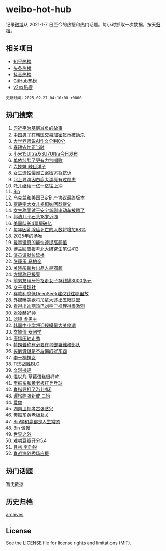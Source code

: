 # weibo-hot-hub

记录[微博](https://www.weibo.com)从 2021-1-7 日至今的热搜和热门话题。每小时抓取一次数据，按天[归档](archives)。

## 相关项目

- [知乎热榜](https://github.com/lonnyzhang423/zhihu-hot-hub)
- [头条热榜](https://github.com/lonnyzhang423/toutiao-hot-hub)
- [抖音热榜](https://github.com/lonnyzhang423/douyin-hot-hub)
- [GitHub热榜](https://github.com/lonnyzhang423/github-hot-hub)
- [v2ex热榜](https://github.com/lonnyzhang423/v2ex-hot-hub)


`更新时间：2025-02-27 04:10:08 +0800`

## 热门搜索

1. [习近平为基层减负的故事](https://m.weibo.cn/search?containerid=100103type%3D1%26t%3D10%26q%3D%23%E4%B9%A0%E8%BF%91%E5%B9%B3%E4%B8%BA%E5%9F%BA%E5%B1%82%E5%87%8F%E8%B4%9F%E7%9A%84%E6%95%85%E4%BA%8B%23&stream_entry_id=51&isnewpage=1&extparam=seat%3D1%26pos%3D0%26filter_type%3Drealtimehot%26stream_entry_id%3D51%26c_type%3D51%26dgr%3D0%26q%3D%2523%25E4%25B9%25A0%25E8%25BF%2591%25E5%25B9%25B3%25E4%25B8%25BA%25E5%259F%25BA%25E5%25B1%2582%25E5%2587%258F%25E8%25B4%259F%25E7%259A%2584%25E6%2595%2585%25E4%25BA%258B%2523%26cate%3D10103%26display_time%3D1740600607%26pre_seqid%3D17406006072690396664105)
1. [中国男子在韩国交易加密货币被劫杀](https://m.weibo.cn/search?containerid=100103type%3D1%26t%3D10%26q%3D%23%E4%B8%AD%E5%9B%BD%E7%94%B7%E5%AD%90%E5%9C%A8%E9%9F%A9%E5%9B%BD%E4%BA%A4%E6%98%93%E5%8A%A0%E5%AF%86%E8%B4%A7%E5%B8%81%E8%A2%AB%E5%8A%AB%E6%9D%80%23&stream_entry_id=31&isnewpage=1&extparam=seat%3D1%26pos%3D0%26filter_type%3Drealtimehot%26c_type%3D31%26cate%3D5001%26realpos%3D1%26flag%3D0%26stream_entry_id%3D31%26dgr%3D0%26q%3D%2523%25E4%25B8%25AD%25E5%259B%25BD%25E7%2594%25B7%25E5%25AD%2590%25E5%259C%25A8%25E9%259F%25A9%25E5%259B%25BD%25E4%25BA%25A4%25E6%2598%2593%25E5%258A%25A0%25E5%25AF%2586%25E8%25B4%25A7%25E5%25B8%2581%25E8%25A2%25AB%25E5%258A%25AB%25E6%259D%2580%2523%26lcate%3D5001%26band_rank%3D1%26display_time%3D1740600607%26pre_seqid%3D17406006072690396664105)
1. [大学老师说AI作文全判0分](https://m.weibo.cn/search?containerid=100103type%3D1%26t%3D10%26q%3D%23%E5%A4%A7%E5%AD%A6%E8%80%81%E5%B8%88%E8%AF%B4AI%E4%BD%9C%E6%96%87%E5%85%A8%E5%88%A40%E5%88%86%23&stream_entry_id=31&isnewpage=1&extparam=seat%3D1%26pos%3D1%26filter_type%3Drealtimehot%26c_type%3D31%26cate%3D5001%26realpos%3D2%26flag%3D0%26stream_entry_id%3D31%26dgr%3D0%26q%3D%2523%25E5%25A4%25A7%25E5%25AD%25A6%25E8%2580%2581%25E5%25B8%2588%25E8%25AF%25B4AI%25E4%25BD%259C%25E6%2596%2587%25E5%2585%25A8%25E5%2588%25A40%25E5%2588%2586%2523%26lcate%3D5001%26band_rank%3D2%26display_time%3D1740600607%26pre_seqid%3D17406006072690396664105)
1. [春耕农忙正当时](https://m.weibo.cn/search?containerid=100103type%3D1%26t%3D10%26q%3D%23%E6%98%A5%E8%80%95%E5%86%9C%E5%BF%99%E6%AD%A3%E5%BD%93%E6%97%B6%23&stream_entry_id=31&isnewpage=1&extparam=seat%3D1%26pos%3D2%26filter_type%3Drealtimehot%26c_type%3D31%26cate%3D5001%26realpos%3D3%26flag%3D0%26stream_entry_id%3D31%26dgr%3D0%26q%3D%2523%25E6%2598%25A5%25E8%2580%2595%25E5%2586%259C%25E5%25BF%2599%25E6%25AD%25A3%25E5%25BD%2593%25E6%2597%25B6%2523%26lcate%3D5001%26band_rank%3D3%26display_time%3D1740600607%26pre_seqid%3D17406006072690396664105)
1. [小米15Ultra及SU7Ultra今日发布](https://m.weibo.cn/search?containerid=100103type%3D1%26t%3D10%26q%3D%23%E5%B0%8F%E7%B1%B315Ultra%E5%8F%8ASU7Ultra%E4%BB%8A%E6%97%A5%E5%8F%91%E5%B8%83%23&stream_entry_id=31&isnewpage=1&extparam=seat%3D1%26topic_ad%3D1%26pos%3D3%26filter_type%3Drealtimehot%26is_ad_pos%3D1%26c_type%3D31%26cate%3D5001%26q%3D%2523%25E5%25B0%258F%25E7%25B1%25B315Ultra%25E5%258F%258ASU7Ultra%25E4%25BB%258A%25E6%2597%25A5%25E5%258F%2591%25E5%25B8%2583%2523%26stream_entry_id%3D31%26dgr%3D0%26lcate%3D5001%26adid%3D277141%26band_rank%3D4%26display_time%3D1740600607%26pre_seqid%3D17406006072690396664105)
1. [单依纯胖了更有力气唱歌](https://m.weibo.cn/search?containerid=100103type%3D1%26t%3D10%26q%3D%E5%8D%95%E4%BE%9D%E7%BA%AF%E8%83%96%E4%BA%86%E6%9B%B4%E6%9C%89%E5%8A%9B%E6%B0%94%E5%94%B1%E6%AD%8C&stream_entry_id=31&isnewpage=1&extparam=seat%3D1%26pos%3D4%26filter_type%3Drealtimehot%26c_type%3D31%26cate%3D5001%26realpos%3D4%26flag%3D2%26stream_entry_id%3D31%26dgr%3D0%26q%3D%25E5%258D%2595%25E4%25BE%259D%25E7%25BA%25AF%25E8%2583%2596%25E4%25BA%2586%25E6%259B%25B4%25E6%259C%2589%25E5%258A%259B%25E6%25B0%2594%25E5%2594%25B1%25E6%25AD%258C%26lcate%3D5001%26band_rank%3D4%26display_time%3D1740600607%26pre_seqid%3D17406006072690396664105)
1. [六姊妹 辣目洋子](https://m.weibo.cn/search?containerid=100103type%3D1%26t%3D10%26q%3D%E5%85%AD%E5%A7%8A%E5%A6%B9+%E8%BE%A3%E7%9B%AE%E6%B4%8B%E5%AD%90&stream_entry_id=31&isnewpage=1&extparam=seat%3D1%26pos%3D5%26filter_type%3Drealtimehot%26c_type%3D31%26cate%3D5001%26realpos%3D5%26flag%3D0%26stream_entry_id%3D31%26dgr%3D0%26q%3D%25E5%2585%25AD%25E5%25A7%258A%25E5%25A6%25B9%2520%25E8%25BE%25A3%25E7%259B%25AE%25E6%25B4%258B%25E5%25AD%2590%26lcate%3D5001%26band_rank%3D5%26display_time%3D1740600607%26pre_seqid%3D17406006072690396664105)
1. [女生遭性侵溺亡案检方将抗诉](https://m.weibo.cn/search?containerid=100103type%3D1%26t%3D10%26q%3D%23%E5%A5%B3%E7%94%9F%E9%81%AD%E6%80%A7%E4%BE%B5%E6%BA%BA%E4%BA%A1%E6%A1%88%E6%A3%80%E6%96%B9%E5%B0%86%E6%8A%97%E8%AF%89%23&stream_entry_id=31&isnewpage=1&extparam=seat%3D1%26pos%3D6%26filter_type%3Drealtimehot%26c_type%3D31%26cate%3D5001%26realpos%3D6%26flag%3D0%26stream_entry_id%3D31%26dgr%3D0%26q%3D%2523%25E5%25A5%25B3%25E7%2594%259F%25E9%2581%25AD%25E6%2580%25A7%25E4%25BE%25B5%25E6%25BA%25BA%25E4%25BA%25A1%25E6%25A1%2588%25E6%25A3%2580%25E6%2596%25B9%25E5%25B0%2586%25E6%258A%2597%25E8%25AF%2589%2523%26lcate%3D5001%26band_rank%3D6%26display_time%3D1740600607%26pre_seqid%3D17406006072690396664105)
1. [北上导演因白鹿太漂亮有过顾虑](https://m.weibo.cn/search?containerid=100103type%3D1%26t%3D10%26q%3D%23%E5%8C%97%E4%B8%8A%E5%AF%BC%E6%BC%94%E5%9B%A0%E7%99%BD%E9%B9%BF%E5%A4%AA%E6%BC%82%E4%BA%AE%E6%9C%89%E8%BF%87%E9%A1%BE%E8%99%91%23&stream_entry_id=31&isnewpage=1&extparam=seat%3D1%26pos%3D7%26filter_type%3Drealtimehot%26c_type%3D31%26cate%3D5001%26realpos%3D7%26flag%3D0%26stream_entry_id%3D31%26dgr%3D0%26q%3D%2523%25E5%258C%2597%25E4%25B8%258A%25E5%25AF%25BC%25E6%25BC%2594%25E5%259B%25A0%25E7%2599%25BD%25E9%25B9%25BF%25E5%25A4%25AA%25E6%25BC%2582%25E4%25BA%25AE%25E6%259C%2589%25E8%25BF%2587%25E9%25A1%25BE%25E8%2599%2591%2523%26lcate%3D5001%26band_rank%3D7%26display_time%3D1740600607%26pre_seqid%3D17406006072690396664105)
1. [吒儿继续一亿一亿往上冲](https://m.weibo.cn/search?containerid=100103type%3D1%26t%3D10%26q%3D%23%E5%90%92%E5%84%BF%E7%BB%A7%E7%BB%AD%E4%B8%80%E4%BA%BF%E4%B8%80%E4%BA%BF%E5%BE%80%E4%B8%8A%E5%86%B2%23&stream_entry_id=31&isnewpage=1&extparam=seat%3D1%26pos%3D8%26filter_type%3Drealtimehot%26c_type%3D31%26cate%3D5001%26realpos%3D8%26flag%3D0%26stream_entry_id%3D31%26dgr%3D0%26q%3D%2523%25E5%2590%2592%25E5%2584%25BF%25E7%25BB%25A7%25E7%25BB%25AD%25E4%25B8%2580%25E4%25BA%25BF%25E4%25B8%2580%25E4%25BA%25BF%25E5%25BE%2580%25E4%25B8%258A%25E5%2586%25B2%2523%26lcate%3D5001%26band_rank%3D8%26display_time%3D1740600607%26pre_seqid%3D17406006072690396664105)
1. [Bin](https://m.weibo.cn/search?containerid=100103type%3D1%26t%3D10%26q%3DBin&stream_entry_id=31&isnewpage=1&extparam=seat%3D1%26pos%3D9%26filter_type%3Drealtimehot%26c_type%3D31%26cate%3D5001%26realpos%3D9%26flag%3D0%26stream_entry_id%3D31%26dgr%3D0%26q%3DBin%26lcate%3D5001%26band_rank%3D9%26display_time%3D1740600607%26pre_seqid%3D17406006072690396664105)
1. [乌克兰和美国已定矿产协议最终版本](https://m.weibo.cn/search?containerid=100103type%3D1%26t%3D10%26q%3D%23%E4%B9%8C%E5%85%8B%E5%85%B0%E5%92%8C%E7%BE%8E%E5%9B%BD%E5%B7%B2%E5%AE%9A%E7%9F%BF%E4%BA%A7%E5%8D%8F%E8%AE%AE%E6%9C%80%E7%BB%88%E7%89%88%E6%9C%AC%23&stream_entry_id=31&isnewpage=1&extparam=seat%3D1%26pos%3D10%26filter_type%3Drealtimehot%26c_type%3D31%26cate%3D5001%26realpos%3D10%26flag%3D0%26stream_entry_id%3D31%26dgr%3D0%26q%3D%2523%25E4%25B9%258C%25E5%2585%258B%25E5%2585%25B0%25E5%2592%258C%25E7%25BE%258E%25E5%259B%25BD%25E5%25B7%25B2%25E5%25AE%259A%25E7%259F%25BF%25E4%25BA%25A7%25E5%258D%258F%25E8%25AE%25AE%25E6%259C%2580%25E7%25BB%2588%25E7%2589%2588%25E6%259C%25AC%2523%26lcate%3D5001%26band_rank%3D10%26display_time%3D1740600607%26pre_seqid%3D17406006072690396664105)
1. [贾静雯大女儿梧桐妹回怼继父](https://m.weibo.cn/search?containerid=100103type%3D1%26t%3D10%26q%3D%23%E8%B4%BE%E9%9D%99%E9%9B%AF%E5%A4%A7%E5%A5%B3%E5%84%BF%E6%A2%A7%E6%A1%90%E5%A6%B9%E5%9B%9E%E6%80%BC%E7%BB%A7%E7%88%B6%23&stream_entry_id=31&isnewpage=1&extparam=seat%3D1%26pos%3D11%26filter_type%3Drealtimehot%26c_type%3D31%26cate%3D5001%26realpos%3D11%26flag%3D2%26stream_entry_id%3D31%26dgr%3D0%26q%3D%2523%25E8%25B4%25BE%25E9%259D%2599%25E9%259B%25AF%25E5%25A4%25A7%25E5%25A5%25B3%25E5%2584%25BF%25E6%25A2%25A7%25E6%25A1%2590%25E5%25A6%25B9%25E5%259B%259E%25E6%2580%25BC%25E7%25BB%25A7%25E7%2588%25B6%2523%26lcate%3D5001%26band_rank%3D11%26display_time%3D1740600607%26pre_seqid%3D17406006072690396664105)
1. [女生称面试王安宇新剧电动车被聘了](https://m.weibo.cn/search?containerid=100103type%3D1%26t%3D10%26q%3D%E5%A5%B3%E7%94%9F%E7%A7%B0%E9%9D%A2%E8%AF%95%E7%8E%8B%E5%AE%89%E5%AE%87%E6%96%B0%E5%89%A7%E7%94%B5%E5%8A%A8%E8%BD%A6%E8%A2%AB%E8%81%98%E4%BA%86&stream_entry_id=31&isnewpage=1&extparam=seat%3D1%26pos%3D12%26filter_type%3Drealtimehot%26c_type%3D31%26cate%3D5001%26realpos%3D12%26flag%3D2%26stream_entry_id%3D31%26dgr%3D0%26q%3D%25E5%25A5%25B3%25E7%2594%259F%25E7%25A7%25B0%25E9%259D%25A2%25E8%25AF%2595%25E7%258E%258B%25E5%25AE%2589%25E5%25AE%2587%25E6%2596%25B0%25E5%2589%25A7%25E7%2594%25B5%25E5%258A%25A8%25E8%25BD%25A6%25E8%25A2%25AB%25E8%2581%2598%25E4%25BA%2586%26lcate%3D5001%26band_rank%3D12%26display_time%3D1740600607%26pre_seqid%3D17406006072690396664105)
1. [郭涛儿子石头18岁近照](https://m.weibo.cn/search?containerid=100103type%3D1%26t%3D10%26q%3D%23%E9%83%AD%E6%B6%9B%E5%84%BF%E5%AD%90%E7%9F%B3%E5%A4%B418%E5%B2%81%E8%BF%91%E7%85%A7%23&stream_entry_id=31&isnewpage=1&extparam=seat%3D1%26pos%3D13%26filter_type%3Drealtimehot%26c_type%3D31%26cate%3D5001%26realpos%3D13%26flag%3D2%26stream_entry_id%3D31%26dgr%3D0%26q%3D%2523%25E9%2583%25AD%25E6%25B6%259B%25E5%2584%25BF%25E5%25AD%2590%25E7%259F%25B3%25E5%25A4%25B418%25E5%25B2%2581%25E8%25BF%2591%25E7%2585%25A7%2523%26lcate%3D5001%26band_rank%3D13%26display_time%3D1740600607%26pre_seqid%3D17406006072690396664105)
1. [美国队长4票房破亿](https://m.weibo.cn/search?containerid=100103type%3D1%26t%3D10%26q%3D%23%E7%BE%8E%E5%9B%BD%E9%98%9F%E9%95%BF4%E7%A5%A8%E6%88%BF%E7%A0%B4%E4%BA%BF%23&stream_entry_id=31&isnewpage=1&extparam=seat%3D1%26pos%3D14%26filter_type%3Drealtimehot%26c_type%3D31%26cate%3D5001%26realpos%3D14%26flag%3D0%26stream_entry_id%3D31%26dgr%3D0%26q%3D%2523%25E7%25BE%258E%25E5%259B%25BD%25E9%2598%259F%25E9%2595%25BF4%25E7%25A5%25A8%25E6%2588%25BF%25E7%25A0%25B4%25E4%25BA%25BF%2523%26lcate%3D5001%26band_rank%3D14%26display_time%3D1740600607%26pre_seqid%3D17406006072690396664105)
1. [每年因乳腺癌死亡的人数将增加68%](https://m.weibo.cn/search?containerid=100103type%3D1%26t%3D10%26q%3D%23%E6%AF%8F%E5%B9%B4%E5%9B%A0%E4%B9%B3%E8%85%BA%E7%99%8C%E6%AD%BB%E4%BA%A1%E7%9A%84%E4%BA%BA%E6%95%B0%E5%B0%86%E5%A2%9E%E5%8A%A068%25%23&stream_entry_id=31&isnewpage=1&extparam=seat%3D1%26pos%3D15%26filter_type%3Drealtimehot%26c_type%3D31%26cate%3D5001%26realpos%3D15%26flag%3D0%26stream_entry_id%3D31%26dgr%3D0%26q%3D%2523%25E6%25AF%258F%25E5%25B9%25B4%25E5%259B%25A0%25E4%25B9%25B3%25E8%2585%25BA%25E7%2599%258C%25E6%25AD%25BB%25E4%25BA%25A1%25E7%259A%2584%25E4%25BA%25BA%25E6%2595%25B0%25E5%25B0%2586%25E5%25A2%259E%25E5%258A%25A068%2525%2523%26lcate%3D5001%26band_rank%3D15%26display_time%3D1740600607%26pre_seqid%3D17406006072690396664105)
1. [2025年的汤唯](https://m.weibo.cn/search?containerid=100103type%3D1%26t%3D10%26q%3D%232025%E5%B9%B4%E7%9A%84%E6%B1%A4%E5%94%AF%23&stream_entry_id=31&isnewpage=1&extparam=seat%3D1%26pos%3D16%26filter_type%3Drealtimehot%26c_type%3D31%26cate%3D5001%26realpos%3D16%26flag%3D0%26stream_entry_id%3D31%26dgr%3D0%26q%3D%25232025%25E5%25B9%25B4%25E7%259A%2584%25E6%25B1%25A4%25E5%2594%25AF%2523%26lcate%3D5001%26band_rank%3D16%26display_time%3D1740600607%26pre_seqid%3D17406006072690396664105)
1. [戴墨镜真的能快速提高颜值](https://m.weibo.cn/search?containerid=100103type%3D1%26t%3D10%26q%3D%23%E6%88%B4%E5%A2%A8%E9%95%9C%E7%9C%9F%E7%9A%84%E8%83%BD%E5%BF%AB%E9%80%9F%E6%8F%90%E9%AB%98%E9%A2%9C%E5%80%BC%23&stream_entry_id=31&isnewpage=1&extparam=seat%3D1%26pos%3D17%26filter_type%3Drealtimehot%26c_type%3D31%26cate%3D5001%26realpos%3D17%26flag%3D0%26stream_entry_id%3D31%26dgr%3D0%26q%3D%2523%25E6%2588%25B4%25E5%25A2%25A8%25E9%2595%259C%25E7%259C%259F%25E7%259A%2584%25E8%2583%25BD%25E5%25BF%25AB%25E9%2580%259F%25E6%258F%2590%25E9%25AB%2598%25E9%25A2%259C%25E5%2580%25BC%2523%26lcate%3D5001%26band_rank%3D17%26display_time%3D1740600607%26pre_seqid%3D17406006072690396664105)
1. [博主回应报考北大研究生笔试412](https://m.weibo.cn/search?containerid=100103type%3D1%26t%3D10%26q%3D%23%E5%8D%9A%E4%B8%BB%E5%9B%9E%E5%BA%94%E6%8A%A5%E8%80%83%E5%8C%97%E5%A4%A7%E7%A0%94%E7%A9%B6%E7%94%9F%E7%AC%94%E8%AF%95412%23&stream_entry_id=31&isnewpage=1&extparam=seat%3D1%26pos%3D18%26filter_type%3Drealtimehot%26c_type%3D31%26cate%3D5001%26realpos%3D18%26flag%3D0%26stream_entry_id%3D31%26dgr%3D0%26q%3D%2523%25E5%258D%259A%25E4%25B8%25BB%25E5%259B%259E%25E5%25BA%2594%25E6%258A%25A5%25E8%2580%2583%25E5%258C%2597%25E5%25A4%25A7%25E7%25A0%2594%25E7%25A9%25B6%25E7%2594%259F%25E7%25AC%2594%25E8%25AF%2595412%2523%26lcate%3D5001%26band_rank%3D18%26display_time%3D1740600607%26pre_seqid%3D17406006072690396664105)
1. [演员请就位延播](https://m.weibo.cn/search?containerid=100103type%3D1%26t%3D10%26q%3D%23%E6%BC%94%E5%91%98%E8%AF%B7%E5%B0%B1%E4%BD%8D%E5%BB%B6%E6%92%AD%23&stream_entry_id=31&isnewpage=1&extparam=seat%3D1%26pos%3D19%26filter_type%3Drealtimehot%26c_type%3D31%26cate%3D5001%26realpos%3D19%26flag%3D0%26stream_entry_id%3D31%26dgr%3D0%26q%3D%2523%25E6%25BC%2594%25E5%2591%2598%25E8%25AF%25B7%25E5%25B0%25B1%25E4%25BD%258D%25E5%25BB%25B6%25E6%2592%25AD%2523%26lcate%3D5001%26band_rank%3D19%26display_time%3D1740600607%26pre_seqid%3D17406006072690396664105)
1. [张康乐 马柏全](https://m.weibo.cn/search?containerid=100103type%3D1%26t%3D10%26q%3D%E5%BC%A0%E5%BA%B7%E4%B9%90+%E9%A9%AC%E6%9F%8F%E5%85%A8&stream_entry_id=31&isnewpage=1&extparam=seat%3D1%26pos%3D20%26filter_type%3Drealtimehot%26c_type%3D31%26cate%3D5001%26realpos%3D20%26flag%3D0%26stream_entry_id%3D31%26dgr%3D0%26q%3D%25E5%25BC%25A0%25E5%25BA%25B7%25E4%25B9%2590%2520%25E9%25A9%25AC%25E6%259F%258F%25E5%2585%25A8%26lcate%3D5001%26band_rank%3D20%26display_time%3D1740600607%26pre_seqid%3D17406006072690396664105)
1. [关晓彤新片出品人是邓超](https://m.weibo.cn/search?containerid=100103type%3D1%26t%3D10%26q%3D%23%E5%85%B3%E6%99%93%E5%BD%A4%E6%96%B0%E7%89%87%E5%87%BA%E5%93%81%E4%BA%BA%E6%98%AF%E9%82%93%E8%B6%85%23&stream_entry_id=31&isnewpage=1&extparam=seat%3D1%26pos%3D21%26filter_type%3Drealtimehot%26c_type%3D31%26cate%3D5001%26realpos%3D21%26flag%3D2%26stream_entry_id%3D31%26dgr%3D0%26q%3D%2523%25E5%2585%25B3%25E6%2599%2593%25E5%25BD%25A4%25E6%2596%25B0%25E7%2589%2587%25E5%2587%25BA%25E5%2593%2581%25E4%25BA%25BA%25E6%2598%25AF%25E9%2582%2593%25E8%25B6%2585%2523%26lcate%3D5001%26band_rank%3D21%26display_time%3D1740600607%26pre_seqid%3D17406006072690396664105)
1. [方媛称已报警](https://m.weibo.cn/search?containerid=100103type%3D1%26t%3D10%26q%3D%23%E6%96%B9%E5%AA%9B%E7%A7%B0%E5%B7%B2%E6%8A%A5%E8%AD%A6%23&stream_entry_id=31&isnewpage=1&extparam=seat%3D1%26pos%3D22%26filter_type%3Drealtimehot%26c_type%3D31%26cate%3D5001%26realpos%3D22%26flag%3D2%26stream_entry_id%3D31%26dgr%3D0%26q%3D%2523%25E6%2596%25B9%25E5%25AA%259B%25E7%25A7%25B0%25E5%25B7%25B2%25E6%258A%25A5%25E8%25AD%25A6%2523%26lcate%3D5001%26band_rank%3D22%26display_time%3D1740600607%26pre_seqid%3D17406006072690396664105)
1. [前男友用牙签抠走女子存钱罐3000多元](https://m.weibo.cn/search?containerid=100103type%3D1%26t%3D10%26q%3D%23%E5%89%8D%E7%94%B7%E5%8F%8B%E7%94%A8%E7%89%99%E7%AD%BE%E6%8A%A0%E8%B5%B0%E5%A5%B3%E5%AD%90%E5%AD%98%E9%92%B1%E7%BD%903000%E5%A4%9A%E5%85%83%23&stream_entry_id=31&isnewpage=1&extparam=seat%3D1%26pos%3D23%26filter_type%3Drealtimehot%26c_type%3D31%26cate%3D5001%26realpos%3D23%26flag%3D0%26stream_entry_id%3D31%26dgr%3D0%26q%3D%2523%25E5%2589%258D%25E7%2594%25B7%25E5%258F%258B%25E7%2594%25A8%25E7%2589%2599%25E7%25AD%25BE%25E6%258A%25A0%25E8%25B5%25B0%25E5%25A5%25B3%25E5%25AD%2590%25E5%25AD%2598%25E9%2592%25B1%25E7%25BD%25903000%25E5%25A4%259A%25E5%2585%2583%2523%26lcate%3D5001%26band_rank%3D23%26display_time%3D1740600607%26pre_seqid%3D17406006072690396664105)
1. [女子推理社](https://m.weibo.cn/search?containerid=100103type%3D1%26t%3D10%26q%3D%E5%A5%B3%E5%AD%90%E6%8E%A8%E7%90%86%E7%A4%BE&stream_entry_id=31&isnewpage=1&extparam=seat%3D1%26pos%3D24%26filter_type%3Drealtimehot%26c_type%3D31%26cate%3D5001%26realpos%3D24%26flag%3D0%26stream_entry_id%3D31%26dgr%3D0%26q%3D%25E5%25A5%25B3%25E5%25AD%2590%25E6%258E%25A8%25E7%2590%2586%25E7%25A4%25BE%26lcate%3D5001%26band_rank%3D24%26display_time%3D1740600607%26pre_seqid%3D17406006072690396664105)
1. [存款利息低DeepSeek建议钱往哪里放](https://m.weibo.cn/search?containerid=100103type%3D1%26t%3D10%26q%3D%23%E5%AD%98%E6%AC%BE%E5%88%A9%E6%81%AF%E4%BD%8EDeepSeek%E5%BB%BA%E8%AE%AE%E9%92%B1%E5%BE%80%E5%93%AA%E9%87%8C%E6%94%BE%23&stream_entry_id=31&isnewpage=1&extparam=seat%3D1%26pos%3D25%26filter_type%3Drealtimehot%26c_type%3D31%26cate%3D5001%26realpos%3D25%26flag%3D0%26stream_entry_id%3D31%26dgr%3D0%26q%3D%2523%25E5%25AD%2598%25E6%25AC%25BE%25E5%2588%25A9%25E6%2581%25AF%25E4%25BD%258EDeepSeek%25E5%25BB%25BA%25E8%25AE%25AE%25E9%2592%25B1%25E5%25BE%2580%25E5%2593%25AA%25E9%2587%258C%25E6%2594%25BE%2523%26lcate%3D5001%26band_rank%3D25%26display_time%3D1740600607%26pre_seqid%3D17406006072690396664105)
1. [外媒曝美欲将加拿大逐出五眼联盟](https://m.weibo.cn/search?containerid=100103type%3D1%26t%3D10%26q%3D%23%E5%A4%96%E5%AA%92%E6%9B%9D%E7%BE%8E%E6%AC%B2%E5%B0%86%E5%8A%A0%E6%8B%BF%E5%A4%A7%E9%80%90%E5%87%BA%E4%BA%94%E7%9C%BC%E8%81%94%E7%9B%9F%23&stream_entry_id=31&isnewpage=1&extparam=seat%3D1%26pos%3D26%26filter_type%3Drealtimehot%26c_type%3D31%26cate%3D5001%26realpos%3D26%26flag%3D0%26stream_entry_id%3D31%26dgr%3D0%26q%3D%2523%25E5%25A4%2596%25E5%25AA%2592%25E6%259B%259D%25E7%25BE%258E%25E6%25AC%25B2%25E5%25B0%2586%25E5%258A%25A0%25E6%258B%25BF%25E5%25A4%25A7%25E9%2580%2590%25E5%2587%25BA%25E4%25BA%2594%25E7%259C%25BC%25E8%2581%2594%25E7%259B%259F%2523%26lcate%3D5001%26band_rank%3D26%26display_time%3D1740600607%26pre_seqid%3D17406006072690396664105)
1. [看得出迪丽热巴刘宇宁推理得很激烈](https://m.weibo.cn/search?containerid=100103type%3D1%26t%3D10%26q%3D%E7%9C%8B%E5%BE%97%E5%87%BA%E8%BF%AA%E4%B8%BD%E7%83%AD%E5%B7%B4%E5%88%98%E5%AE%87%E5%AE%81%E6%8E%A8%E7%90%86%E5%BE%97%E5%BE%88%E6%BF%80%E7%83%88&stream_entry_id=31&isnewpage=1&extparam=seat%3D1%26pos%3D27%26filter_type%3Drealtimehot%26c_type%3D31%26cate%3D5001%26realpos%3D27%26flag%3D0%26stream_entry_id%3D31%26dgr%3D0%26q%3D%25E7%259C%258B%25E5%25BE%2597%25E5%2587%25BA%25E8%25BF%25AA%25E4%25B8%25BD%25E7%2583%25AD%25E5%25B7%25B4%25E5%2588%2598%25E5%25AE%2587%25E5%25AE%2581%25E6%258E%25A8%25E7%2590%2586%25E5%25BE%2597%25E5%25BE%2588%25E6%25BF%2580%25E7%2583%2588%26lcate%3D5001%26band_rank%3D27%26display_time%3D1740600607%26pre_seqid%3D17406006072690396664105)
1. [张凌赫好帅](https://m.weibo.cn/search?containerid=100103type%3D1%26t%3D10%26q%3D%E5%BC%A0%E5%87%8C%E8%B5%AB%E5%A5%BD%E5%B8%85&stream_entry_id=31&isnewpage=1&extparam=seat%3D1%26pos%3D28%26filter_type%3Drealtimehot%26c_type%3D31%26cate%3D5001%26realpos%3D28%26flag%3D0%26stream_entry_id%3D31%26dgr%3D0%26q%3D%25E5%25BC%25A0%25E5%2587%258C%25E8%25B5%25AB%25E5%25A5%25BD%25E5%25B8%2585%26lcate%3D5001%26band_rank%3D28%26display_time%3D1740600607%26pre_seqid%3D17406006072690396664105)
1. [滤镜 虐男主](https://m.weibo.cn/search?containerid=100103type%3D1%26t%3D10%26q%3D%E6%BB%A4%E9%95%9C+%E8%99%90%E7%94%B7%E4%B8%BB&stream_entry_id=31&isnewpage=1&extparam=seat%3D1%26pos%3D29%26filter_type%3Drealtimehot%26c_type%3D31%26cate%3D5001%26realpos%3D29%26flag%3D0%26stream_entry_id%3D31%26dgr%3D0%26q%3D%25E6%25BB%25A4%25E9%2595%259C%2520%25E8%2599%2590%25E7%2594%25B7%25E4%25B8%25BB%26lcate%3D5001%26band_rank%3D29%26display_time%3D1740600607%26pre_seqid%3D17406006072690396664105)
1. [韩国中小学将迎规模最大关停潮](https://m.weibo.cn/search?containerid=100103type%3D1%26t%3D10%26q%3D%23%E9%9F%A9%E5%9B%BD%E4%B8%AD%E5%B0%8F%E5%AD%A6%E5%B0%86%E8%BF%8E%E8%A7%84%E6%A8%A1%E6%9C%80%E5%A4%A7%E5%85%B3%E5%81%9C%E6%BD%AE%23&stream_entry_id=31&isnewpage=1&extparam=seat%3D1%26pos%3D30%26filter_type%3Drealtimehot%26c_type%3D31%26cate%3D5001%26realpos%3D30%26flag%3D1%26stream_entry_id%3D31%26dgr%3D0%26q%3D%2523%25E9%259F%25A9%25E5%259B%25BD%25E4%25B8%25AD%25E5%25B0%258F%25E5%25AD%25A6%25E5%25B0%2586%25E8%25BF%258E%25E8%25A7%2584%25E6%25A8%25A1%25E6%259C%2580%25E5%25A4%25A7%25E5%2585%25B3%25E5%2581%259C%25E6%25BD%25AE%2523%26lcate%3D5001%26band_rank%3D30%26display_time%3D1740600607%26pre_seqid%3D17406006072690396664105)
1. [文颖倩 女团学](https://m.weibo.cn/search?containerid=100103type%3D1%26t%3D10%26q%3D%E6%96%87%E9%A2%96%E5%80%A9+%E5%A5%B3%E5%9B%A2%E5%AD%A6&stream_entry_id=31&isnewpage=1&extparam=seat%3D1%26pos%3D31%26filter_type%3Drealtimehot%26c_type%3D31%26cate%3D5001%26realpos%3D31%26flag%3D0%26stream_entry_id%3D31%26dgr%3D0%26q%3D%25E6%2596%2587%25E9%25A2%2596%25E5%2580%25A9%2520%25E5%25A5%25B3%25E5%259B%25A2%25E5%25AD%25A6%26lcate%3D5001%26band_rank%3D31%26display_time%3D1740600607%26pre_seqid%3D17406006072690396664105)
1. [唐嫣压轴走秀](https://m.weibo.cn/search?containerid=100103type%3D1%26t%3D10%26q%3D%23%E5%94%90%E5%AB%A3%E5%8E%8B%E8%BD%B4%E8%B5%B0%E7%A7%80%23&stream_entry_id=31&isnewpage=1&extparam=seat%3D1%26pos%3D32%26filter_type%3Drealtimehot%26c_type%3D31%26cate%3D5001%26realpos%3D32%26flag%3D0%26stream_entry_id%3D31%26dgr%3D0%26q%3D%2523%25E5%2594%2590%25E5%25AB%25A3%25E5%258E%258B%25E8%25BD%25B4%25E8%25B5%25B0%25E7%25A7%2580%2523%26lcate%3D5001%26band_rank%3D32%26display_time%3D1740600607%26pre_seqid%3D17406006072690396664105)
1. [特朗普称有必要在乌部署维和部队](https://m.weibo.cn/search?containerid=100103type%3D1%26t%3D10%26q%3D%23%E7%89%B9%E6%9C%97%E6%99%AE%E7%A7%B0%E6%9C%89%E5%BF%85%E8%A6%81%E5%9C%A8%E4%B9%8C%E9%83%A8%E7%BD%B2%E7%BB%B4%E5%92%8C%E9%83%A8%E9%98%9F%23&stream_entry_id=31&isnewpage=1&extparam=seat%3D1%26pos%3D33%26filter_type%3Drealtimehot%26c_type%3D31%26cate%3D5001%26realpos%3D33%26flag%3D0%26stream_entry_id%3D31%26dgr%3D0%26q%3D%2523%25E7%2589%25B9%25E6%259C%2597%25E6%2599%25AE%25E7%25A7%25B0%25E6%259C%2589%25E5%25BF%2585%25E8%25A6%2581%25E5%259C%25A8%25E4%25B9%258C%25E9%2583%25A8%25E7%25BD%25B2%25E7%25BB%25B4%25E5%2592%258C%25E9%2583%25A8%25E9%2598%259F%2523%26lcate%3D5001%26band_rank%3D33%26display_time%3D1740600607%26pre_seqid%3D17406006072690396664105)
1. [买到贵但是不后悔的好东西](https://m.weibo.cn/search?containerid=100103type%3D1%26t%3D10%26q%3D%23%E4%B9%B0%E5%88%B0%E8%B4%B5%E4%BD%86%E6%98%AF%E4%B8%8D%E5%90%8E%E6%82%94%E7%9A%84%E5%A5%BD%E4%B8%9C%E8%A5%BF%23&stream_entry_id=31&isnewpage=1&extparam=seat%3D1%26pos%3D34%26filter_type%3Drealtimehot%26c_type%3D31%26cate%3D5001%26realpos%3D34%26flag%3D0%26stream_entry_id%3D31%26dgr%3D0%26q%3D%2523%25E4%25B9%25B0%25E5%2588%25B0%25E8%25B4%25B5%25E4%25BD%2586%25E6%2598%25AF%25E4%25B8%258D%25E5%2590%258E%25E6%2582%2594%25E7%259A%2584%25E5%25A5%25BD%25E4%25B8%259C%25E8%25A5%25BF%2523%26lcate%3D5001%26band_rank%3D34%26display_time%3D1740600607%26pre_seqid%3D17406006072690396664105)
1. [李一桐神女](https://m.weibo.cn/search?containerid=100103type%3D1%26t%3D10%26q%3D%23%E6%9D%8E%E4%B8%80%E6%A1%90%E7%A5%9E%E5%A5%B3%23&stream_entry_id=31&isnewpage=1&extparam=seat%3D1%26pos%3D35%26filter_type%3Drealtimehot%26c_type%3D31%26cate%3D5001%26realpos%3D35%26flag%3D0%26stream_entry_id%3D31%26dgr%3D0%26q%3D%2523%25E6%259D%258E%25E4%25B8%2580%25E6%25A1%2590%25E7%25A5%259E%25E5%25A5%25B3%2523%26lcate%3D5001%26band_rank%3D35%26display_time%3D1740600607%26pre_seqid%3D17406006072690396664105)
1. [TES战胜BLG](https://m.weibo.cn/search?containerid=100103type%3D1%26t%3D10%26q%3D%23TES%E6%88%98%E8%83%9CBLG%23&stream_entry_id=31&isnewpage=1&extparam=seat%3D1%26pos%3D36%26filter_type%3Drealtimehot%26c_type%3D31%26cate%3D5001%26realpos%3D36%26flag%3D0%26stream_entry_id%3D31%26dgr%3D0%26q%3D%2523TES%25E6%2588%2598%25E8%2583%259CBLG%2523%26lcate%3D5001%26band_rank%3D36%26display_time%3D1740600607%26pre_seqid%3D17406006072690396664105)
1. [文淇书评](https://m.weibo.cn/search?containerid=100103type%3D1%26t%3D10%26q%3D%E6%96%87%E6%B7%87%E4%B9%A6%E8%AF%84&stream_entry_id=31&isnewpage=1&extparam=seat%3D1%26pos%3D37%26filter_type%3Drealtimehot%26c_type%3D31%26cate%3D5001%26realpos%3D37%26flag%3D0%26stream_entry_id%3D31%26dgr%3D0%26q%3D%25E6%2596%2587%25E6%25B7%2587%25E4%25B9%25A6%25E8%25AF%2584%26lcate%3D5001%26band_rank%3D37%26display_time%3D1740600607%26pre_seqid%3D17406006072690396664105)
1. [温以凡 草莓蛋糕很好吃](https://m.weibo.cn/search?containerid=100103type%3D1%26t%3D10%26q%3D%E6%B8%A9%E4%BB%A5%E5%87%A1+%E8%8D%89%E8%8E%93%E8%9B%8B%E7%B3%95%E5%BE%88%E5%A5%BD%E5%90%83&stream_entry_id=31&isnewpage=1&extparam=seat%3D1%26pos%3D38%26filter_type%3Drealtimehot%26c_type%3D31%26cate%3D5001%26realpos%3D38%26flag%3D0%26stream_entry_id%3D31%26dgr%3D0%26q%3D%25E6%25B8%25A9%25E4%25BB%25A5%25E5%2587%25A1%2520%25E8%258D%2589%25E8%258E%2593%25E8%259B%258B%25E7%25B3%2595%25E5%25BE%2588%25E5%25A5%25BD%25E5%2590%2583%26lcate%3D5001%26band_rank%3D38%26display_time%3D1740600607%26pre_seqid%3D17406006072690396664105)
1. [樊振东和黄老板打乒乓球](https://m.weibo.cn/search?containerid=100103type%3D1%26t%3D10%26q%3D%23%E6%A8%8A%E6%8C%AF%E4%B8%9C%E5%92%8C%E9%BB%84%E8%80%81%E6%9D%BF%E6%89%93%E4%B9%92%E4%B9%93%E7%90%83%23&stream_entry_id=31&isnewpage=1&extparam=seat%3D1%26pos%3D39%26filter_type%3Drealtimehot%26c_type%3D31%26cate%3D5001%26realpos%3D39%26flag%3D0%26stream_entry_id%3D31%26dgr%3D0%26q%3D%2523%25E6%25A8%258A%25E6%258C%25AF%25E4%25B8%259C%25E5%2592%258C%25E9%25BB%2584%25E8%2580%2581%25E6%259D%25BF%25E6%2589%2593%25E4%25B9%2592%25E4%25B9%2593%25E7%2590%2583%2523%26lcate%3D5001%26band_rank%3D39%26display_time%3D1740600607%26pre_seqid%3D17406006072690396664105)
1. [肖指导打了7针封闭](https://m.weibo.cn/search?containerid=100103type%3D1%26t%3D10%26q%3D%23%E8%82%96%E6%8C%87%E5%AF%BC%E6%89%93%E4%BA%867%E9%92%88%E5%B0%81%E9%97%AD%23&stream_entry_id=31&isnewpage=1&extparam=seat%3D1%26pos%3D40%26filter_type%3Drealtimehot%26c_type%3D31%26cate%3D5001%26realpos%3D40%26flag%3D0%26stream_entry_id%3D31%26dgr%3D0%26q%3D%2523%25E8%2582%2596%25E6%258C%2587%25E5%25AF%25BC%25E6%2589%2593%25E4%25BA%25867%25E9%2592%2588%25E5%25B0%2581%25E9%2597%25AD%2523%26lcate%3D5001%26band_rank%3D40%26display_time%3D1740600607%26pre_seqid%3D17406006072690396664105)
1. [谭松韵张新成 二搭](https://m.weibo.cn/search?containerid=100103type%3D1%26t%3D10%26q%3D%E8%B0%AD%E6%9D%BE%E9%9F%B5%E5%BC%A0%E6%96%B0%E6%88%90+%E4%BA%8C%E6%90%AD&stream_entry_id=31&isnewpage=1&extparam=seat%3D1%26pos%3D41%26filter_type%3Drealtimehot%26c_type%3D31%26cate%3D5001%26realpos%3D41%26flag%3D0%26stream_entry_id%3D31%26dgr%3D0%26q%3D%25E8%25B0%25AD%25E6%259D%25BE%25E9%259F%25B5%25E5%25BC%25A0%25E6%2596%25B0%25E6%2588%2590%2520%25E4%25BA%258C%25E6%2590%25AD%26lcate%3D5001%26band_rank%3D41%26display_time%3D1740600607%26pre_seqid%3D17406006072690396664105)
1. [爱你](https://m.weibo.cn/search?containerid=100103type%3D1%26t%3D10%26q%3D%23%E7%88%B1%E4%BD%A0%23&stream_entry_id=31&isnewpage=1&extparam=seat%3D1%26pos%3D42%26filter_type%3Drealtimehot%26c_type%3D31%26cate%3D5001%26realpos%3D42%26flag%3D0%26stream_entry_id%3D31%26dgr%3D0%26q%3D%2523%25E7%2588%25B1%25E4%25BD%25A0%2523%26lcate%3D5001%26band_rank%3D42%26display_time%3D1740600607%26pre_seqid%3D17406006072690396664105)
1. [湖南卫视考古张艺兴](https://m.weibo.cn/search?containerid=100103type%3D1%26t%3D10%26q%3D%23%E6%B9%96%E5%8D%97%E5%8D%AB%E8%A7%86%E8%80%83%E5%8F%A4%E5%BC%A0%E8%89%BA%E5%85%B4%23&stream_entry_id=31&isnewpage=1&extparam=seat%3D1%26pos%3D43%26filter_type%3Drealtimehot%26c_type%3D31%26cate%3D5001%26realpos%3D43%26flag%3D0%26stream_entry_id%3D31%26dgr%3D0%26q%3D%2523%25E6%25B9%2596%25E5%258D%2597%25E5%258D%25AB%25E8%25A7%2586%25E8%2580%2583%25E5%258F%25A4%25E5%25BC%25A0%25E8%2589%25BA%25E5%2585%25B4%2523%26lcate%3D5001%26band_rank%3D43%26display_time%3D1740600607%26pre_seqid%3D17406006072690396664105)
1. [樊振东黄老板互关](https://m.weibo.cn/search?containerid=100103type%3D1%26t%3D10%26q%3D%23%E6%A8%8A%E6%8C%AF%E4%B8%9C%E9%BB%84%E8%80%81%E6%9D%BF%E4%BA%92%E5%85%B3%23&stream_entry_id=31&isnewpage=1&extparam=seat%3D1%26pos%3D44%26filter_type%3Drealtimehot%26c_type%3D31%26cate%3D5001%26realpos%3D44%26flag%3D0%26stream_entry_id%3D31%26dgr%3D0%26q%3D%2523%25E6%25A8%258A%25E6%258C%25AF%25E4%25B8%259C%25E9%25BB%2584%25E8%2580%2581%25E6%259D%25BF%25E4%25BA%2592%25E5%2585%25B3%2523%26lcate%3D5001%26band_rank%3D44%26display_time%3D1740600607%26pre_seqid%3D17406006072690396664105)
1. [Bin输和赢都是人生常态](https://m.weibo.cn/search?containerid=100103type%3D1%26t%3D10%26q%3DBin%E8%BE%93%E5%92%8C%E8%B5%A2%E9%83%BD%E6%98%AF%E4%BA%BA%E7%94%9F%E5%B8%B8%E6%80%81&stream_entry_id=31&isnewpage=1&extparam=seat%3D1%26pos%3D45%26filter_type%3Drealtimehot%26c_type%3D31%26cate%3D5001%26realpos%3D45%26flag%3D0%26stream_entry_id%3D31%26dgr%3D0%26q%3DBin%25E8%25BE%2593%25E5%2592%258C%25E8%25B5%25A2%25E9%2583%25BD%25E6%2598%25AF%25E4%25BA%25BA%25E7%2594%259F%25E5%25B8%25B8%25E6%2580%2581%26lcate%3D5001%26band_rank%3D45%26display_time%3D1740600607%26pre_seqid%3D17406006072690396664105)
1. [Bin 傲慢](https://m.weibo.cn/search?containerid=100103type%3D1%26t%3D10%26q%3DBin+%E5%82%B2%E6%85%A2&stream_entry_id=31&isnewpage=1&extparam=seat%3D1%26pos%3D46%26filter_type%3Drealtimehot%26c_type%3D31%26cate%3D5001%26realpos%3D46%26flag%3D0%26stream_entry_id%3D31%26dgr%3D0%26q%3DBin%2520%25E5%2582%25B2%25E6%2585%25A2%26lcate%3D5001%26band_rank%3D46%26display_time%3D1740600607%26pre_seqid%3D17406006072690396664105)
1. [世界之外](https://m.weibo.cn/search?containerid=100103type%3D1%26t%3D10%26q%3D%E4%B8%96%E7%95%8C%E4%B9%8B%E5%A4%96&stream_entry_id=31&isnewpage=1&extparam=seat%3D1%26pos%3D47%26filter_type%3Drealtimehot%26c_type%3D31%26cate%3D5001%26realpos%3D47%26flag%3D1%26stream_entry_id%3D31%26dgr%3D0%26q%3D%25E4%25B8%2596%25E7%2595%258C%25E4%25B9%258B%25E5%25A4%2596%26lcate%3D5001%26band_rank%3D47%26display_time%3D1740600607%26pre_seqid%3D17406006072690396664105)
1. [难哄豆瓣开分5.4](https://m.weibo.cn/search?containerid=100103type%3D1%26t%3D10%26q%3D%23%E9%9A%BE%E5%93%84%E8%B1%86%E7%93%A3%E5%BC%80%E5%88%865.4%23&stream_entry_id=31&isnewpage=1&extparam=seat%3D1%26pos%3D48%26filter_type%3Drealtimehot%26c_type%3D31%26cate%3D5001%26realpos%3D48%26flag%3D0%26stream_entry_id%3D31%26dgr%3D0%26q%3D%2523%25E9%259A%25BE%25E5%2593%2584%25E8%25B1%2586%25E7%2593%25A3%25E5%25BC%2580%25E5%2588%25865.4%2523%26lcate%3D5001%26band_rank%3D48%26display_time%3D1740600607%26pre_seqid%3D17406006072690396664105)
1. [且初 李昀锐](https://m.weibo.cn/search?containerid=100103type%3D1%26t%3D10%26q%3D%E4%B8%94%E5%88%9D+%E6%9D%8E%E6%98%80%E9%94%90&stream_entry_id=31&isnewpage=1&extparam=seat%3D1%26pos%3D49%26filter_type%3Drealtimehot%26c_type%3D31%26cate%3D5001%26realpos%3D49%26flag%3D0%26stream_entry_id%3D31%26dgr%3D0%26q%3D%25E4%25B8%2594%25E5%2588%259D%2520%25E6%259D%258E%25E6%2598%2580%25E9%2594%2590%26lcate%3D5001%26band_rank%3D49%26display_time%3D1740600607%26pre_seqid%3D17406006072690396664105)
1. [肖战海外秀场应援](https://m.weibo.cn/search?containerid=100103type%3D1%26t%3D10%26q%3D%23%E8%82%96%E6%88%98%E6%B5%B7%E5%A4%96%E7%A7%80%E5%9C%BA%E5%BA%94%E6%8F%B4%23&stream_entry_id=31&isnewpage=1&extparam=seat%3D1%26pos%3D50%26filter_type%3Drealtimehot%26c_type%3D31%26cate%3D5001%26realpos%3D50%26flag%3D0%26stream_entry_id%3D31%26dgr%3D0%26q%3D%2523%25E8%2582%2596%25E6%2588%2598%25E6%25B5%25B7%25E5%25A4%2596%25E7%25A7%2580%25E5%259C%25BA%25E5%25BA%2594%25E6%258F%25B4%2523%26lcate%3D5001%26band_rank%3D50%26display_time%3D1740600607%26pre_seqid%3D17406006072690396664105)

## 热门话题

暂无数据

## 历史归档

[archives](archives)

## License

See the [LICENSE](LICENSE) file for license rights and limitations (MIT).
